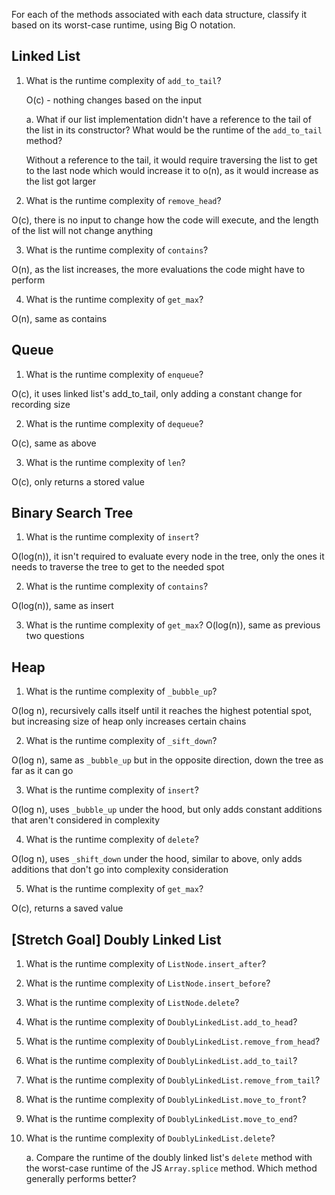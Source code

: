 For each of the methods associated with each data structure, classify it based on its worst-case runtime, using Big O notation.

## Linked List

1. What is the runtime complexity of `add_to_tail`?

    O(c) - nothing changes based on the input

    a. What if our list implementation didn't have a reference to the tail of the list in its constructor? What would be the runtime of the `add_to_tail` method?

    Without a reference to the tail, it would require traversing the list to get to the last node which would increase it to o(n), as it would increase as the list got larger

2. What is the runtime complexity of `remove_head`?

  O(c), there is no input to change how the code will execute, and the length of
  the list will not change anything

3. What is the runtime complexity of `contains`?

  O(n), as the list increases, the more evaluations the code might have to perform

4. What is the runtime complexity of `get_max`?

  O(n), same as contains

## Queue

1. What is the runtime complexity of `enqueue`?

  O(c), it uses linked list's add_to_tail, only adding a constant change for recording size

2. What is the runtime complexity of `dequeue`?

  O(c), same as above

3. What is the runtime complexity of `len`?

  O(c), only returns a stored value

## Binary Search Tree

1. What is the runtime complexity of `insert`?

  O(log(n)), it isn't required to evaluate every node in the tree, only the ones
  it needs to traverse the tree to get to the needed spot

2. What is the runtime complexity of `contains`?

  O(log(n)), same as insert

3. What is the runtime complexity of `get_max`?
  O(log(n)), same as previous two questions

## Heap

1. What is the runtime complexity of `_bubble_up`?

  O(log n), recursively calls itself until it reaches the highest
  potential spot, but increasing size of heap only increases certain
  chains

2. What is the runtime complexity of `_sift_down`?

  O(log n), same as `_bubble_up` but in the opposite direction,
  down the tree as far as it can go

3. What is the runtime complexity of `insert`?

  O(log n), uses `_bubble_up` under the hood, but only adds constant
  additions that aren't considered in complexity

4. What is the runtime complexity of `delete`?

  O(log n), uses `_shift_down` under the hood, similar to above, only adds
  additions that don't go into complexity consideration

5. What is the runtime complexity of `get_max`?

  O(c), returns a saved value

## [Stretch Goal] Doubly Linked List

1. What is the runtime complexity of `ListNode.insert_after`?

2. What is the runtime complexity of `ListNode.insert_before`?

3. What is the runtime complexity of `ListNode.delete`?

4. What is the runtime complexity of `DoublyLinkedList.add_to_head`?

5. What is the runtime complexity of `DoublyLinkedList.remove_from_head`?

6. What is the runtime complexity of `DoublyLinkedList.add_to_tail`?

7. What is the runtime complexity of `DoublyLinkedList.remove_from_tail`?

8. What is the runtime complexity of `DoublyLinkedList.move_to_front`?

9. What is the runtime complexity of `DoublyLinkedList.move_to_end`?

10. What is the runtime complexity of `DoublyLinkedList.delete`?

    a. Compare the runtime of the doubly linked list's `delete` method with the worst-case runtime of the JS `Array.splice` method. Which method generally performs better?

